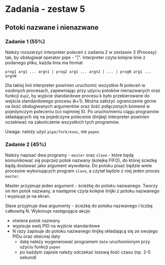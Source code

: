 # Zadania - zestaw 5

## Potoki nazwane i nienazwane

### Zadanie 1 (55%)

Należy rozszerzyć interpreter poleceń z zadania 2 w zestawie 3 (Procesy) tak, by obsługiwał operator pipe - "|". Interpreter czyta kolejne linie z podanego pliku, każda linia ma format

`prog1 arg1 ... argn1 | prog2 arg1 ... argn2 | ... | progN arg1 ... argnN`

Dla takiej linii interpreter powinien uruchomić wszystkie N poleceń w osobnych procesach, zapewniając przy użyciu potoków nienazwanych oraz funkcji `dup2`, by wyjście standardowe procesu k było przekierowane do wejścia standardowego procesu (k+1). Można założyć ograniczenie górne na ilość obsługiwanych argumentów oraz ilość połączonych komend w pojedynczym poleceniu (co najmniej 5). Po uruchomieniu ciągu programów składających się na pojedczyne polecenie (linijkę) interpreter powinien oczekiwać na zakończenie wszystkich tych programów.

Uwaga: należy użyć `pipe/fork/exec`, nie `popen`

### Zadanie 2 (45%)

Należy napisać dwa programy - `master` oraz `slave` - które będą komunikować się poprzez potok nazwany (kolejkę FIFO), do której ścieżkę będą dostawać jako argument wywołania. Do potoku pisać będzie wiele procesów wykonujących program `slave`, a czytał będzie z niej jeden proces `master`.

Master przyjmuje jeden argument - ścieżkę do potoku nazwanego. Tworzy on ten potok nazwany, a następnie czyta kolejne linijki z potoku nazwanego i wypisuje je na ekran.

Slave przyjmuje dwa argumenty - ścieżkę do potoku nazwanego i liczbę całkowitą N. Wykonuje następujące akcje:
- otwiera potok nazwany
- wypisuje swój PID na wyjście standardowe
- N razy zapisuje do potoku nazwanego linijkę składającą się ze swojego PIDu oraz obecnej daty
    - datę należy wygenerować programem `date` uruchomionym przy użyciu funkcji `popen`
    - po każdym zapisie należy odczekać losową ilość czasu (np. 2-5 sekund)
